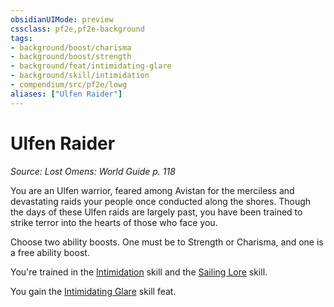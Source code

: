 ```yaml
---
obsidianUIMode: preview
cssclass: pf2e,pf2e-background
tags:
- background/boost/charisma
- background/boost/strength
- background/feat/intimidating-glare
- background/skill/intimidation
- compendium/src/pf2e/lowg
aliases: ["Ulfen Raider"]
---
```

# Ulfen Raider
*Source: Lost Omens: World Guide p. 118*  

You are an Ulfen warrior, feared among Avistan for the merciless and devastating raids your people once conducted along the shores. Though the days of these Ulfen raids are largely past, you have been trained to strike terror into the hearts of those who face you.

Choose two ability boosts. One must be to Strength or Charisma, and one is a free ability boost.

You're trained in the [Intimidation](../../skills.md#Intimidation) skill and the [Sailing Lore](../../skills.md#Lore) skill.

You gain the [Intimidating Glare](../../feats/intimidating-glare.md) skill feat.